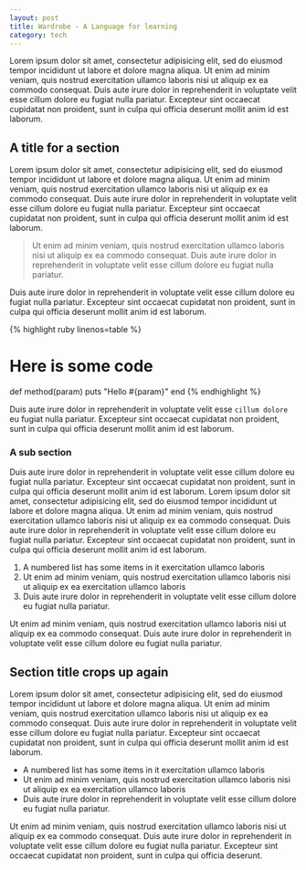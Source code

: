 ```yaml
---
layout: post
title: Wardrobe - A Language for learning
category: tech
---
```



Lorem ipsum dolor sit amet, consectetur adipisicing elit, sed do eiusmod
tempor incididunt ut labore et dolore magna aliqua. Ut enim ad minim veniam,
quis nostrud exercitation ullamco laboris nisi ut aliquip ex ea commodo
consequat. Duis aute irure dolor in reprehenderit in voluptate velit esse
cillum dolore eu fugiat nulla pariatur. Excepteur sint occaecat cupidatat non
proident, sunt in culpa qui officia deserunt mollit anim id est laborum.

## A title for a section

Lorem ipsum dolor sit amet, consectetur adipisicing elit, sed do eiusmod
tempor incididunt ut labore et dolore magna aliqua. Ut enim ad minim veniam,
quis nostrud exercitation ullamco laboris nisi ut aliquip ex ea commodo
consequat. Duis aute irure dolor in reprehenderit in voluptate velit esse
cillum dolore eu fugiat nulla pariatur. Excepteur sint occaecat cupidatat non
proident, sunt in culpa qui officia deserunt mollit anim id est laborum.

> Ut enim ad minim veniam, quis nostrud exercitation ullamco laboris nisi ut aliquip ex ea commodo consequat. Duis aute irure dolor in reprehenderit in voluptate velit esse cillum dolore eu fugiat nulla pariatur.

Duis aute irure dolor in reprehenderit in voluptate velit esse
cillum dolore eu fugiat nulla pariatur. Excepteur sint occaecat cupidatat non
proident, sunt in culpa qui officia deserunt mollit anim id est laborum.

{% highlight ruby linenos=table %}
# Here is some code
def method(param)
  puts "Hello #{param}"
end
{% endhighlight %}

Duis aute irure dolor in reprehenderit in voluptate velit esse
`cillum dolore` eu fugiat nulla pariatur. Excepteur sint occaecat cupidatat non
proident, sunt in culpa qui officia deserunt mollit anim id est laborum.


### A sub section
Duis aute irure dolor in reprehenderit in voluptate velit esse
cillum dolore eu fugiat nulla pariatur. Excepteur sint occaecat cupidatat non
proident, sunt in culpa qui officia deserunt mollit anim id est laborum.
Lorem ipsum dolor sit amet, consectetur adipisicing elit, sed do eiusmod
tempor incididunt ut labore et dolore magna aliqua. Ut enim ad minim veniam,
quis nostrud exercitation ullamco laboris nisi ut aliquip ex ea commodo
consequat. Duis aute irure dolor in reprehenderit in voluptate velit esse
cillum dolore eu fugiat nulla pariatur. Excepteur sint occaecat cupidatat non
proident, sunt in culpa qui officia deserunt mollit anim id est laborum.

1. A numbered list has some items in it exercitation ullamco laboris 
2. Ut enim ad minim veniam, quis nostrud exercitation ullamco laboris nisi 
ut aliquip ex ea exercitation ullamco laboris 
3. Duis aute irure dolor in reprehenderit in voluptate velit esse
cillum dolore eu fugiat nulla pariatur.

Ut enim ad minim veniam,
quis nostrud exercitation ullamco laboris nisi ut aliquip ex ea commodo
consequat. Duis aute irure dolor in reprehenderit in voluptate velit esse
cillum dolore eu fugiat nulla pariatur. 

## Section title crops up again

Lorem ipsum dolor sit amet, consectetur adipisicing elit, sed do eiusmod
tempor incididunt ut labore et dolore magna aliqua. Ut enim ad minim veniam,
quis nostrud exercitation ullamco laboris nisi ut aliquip ex ea commodo
consequat. Duis aute irure dolor in reprehenderit in voluptate velit esse
cillum dolore eu fugiat nulla pariatur. Excepteur sint occaecat cupidatat non
proident, sunt in culpa qui officia deserunt mollit anim id est laborum.

- A numbered list has some items in it exercitation ullamco laboris 
- Ut enim ad minim veniam, quis nostrud exercitation ullamco laboris nisi 
ut aliquip ex ea exercitation ullamco laboris 
- Duis aute irure dolor in reprehenderit in voluptate velit esse
cillum dolore eu fugiat nulla pariatur.

Ut enim ad minim veniam, quis nostrud exercitation ullamco laboris nisi ut 
aliquip ex ea commodo consequat. Duis aute irure dolor in reprehenderit in 
voluptate velit esse cillum dolore eu fugiat nulla pariatur. Excepteur sint 
occaecat cupidatat non proident, sunt in culpa qui officia deserunt.
